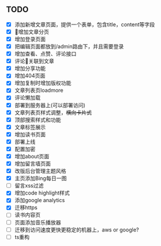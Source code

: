 ## TODO

- [x] ​添加新增文章页面，提供一个表单，包含title，content等字段
- [x] 增加文章分页
- [x] 增加登录页面
- [x] 把编辑页面都放到/admin路由下，并且需要登录
- [x] 增加查看、点赞、评论接口
- [x] 评论关联到文章
- [x] 增加分享功能
- [x] 增加404页面
- [x] 增加复制时增加版权功能
- [x] 文章列表页loadmore
- [x] 评论懒加载
- [x] 部署到服务器上(可以部署访问)
- [x] 文章列表页样式调整，~~横向卡片式~~
- [x] 顶部搜索样式和功能
- [x] 文章标签展示
- [x] 增加读书页面
- [x] 部署上线
- [x] 配置加密
- [x] 增加about页面
- [x] 增加留言墙页面
- [x] 改版后台管理主题风格
- [x] 主页添加Bing每日一图
- [ ] 留言xss过滤
- [x] 增加code highlight样式
- [x] 添加google analytics
- [x] 迁移https
- [ ] 读书内容页
- [ ] 页面添加音乐播放器
- [ ] 迁移到访问速度更快更稳定的机器上，aws or google?
- [ ] ts重构
